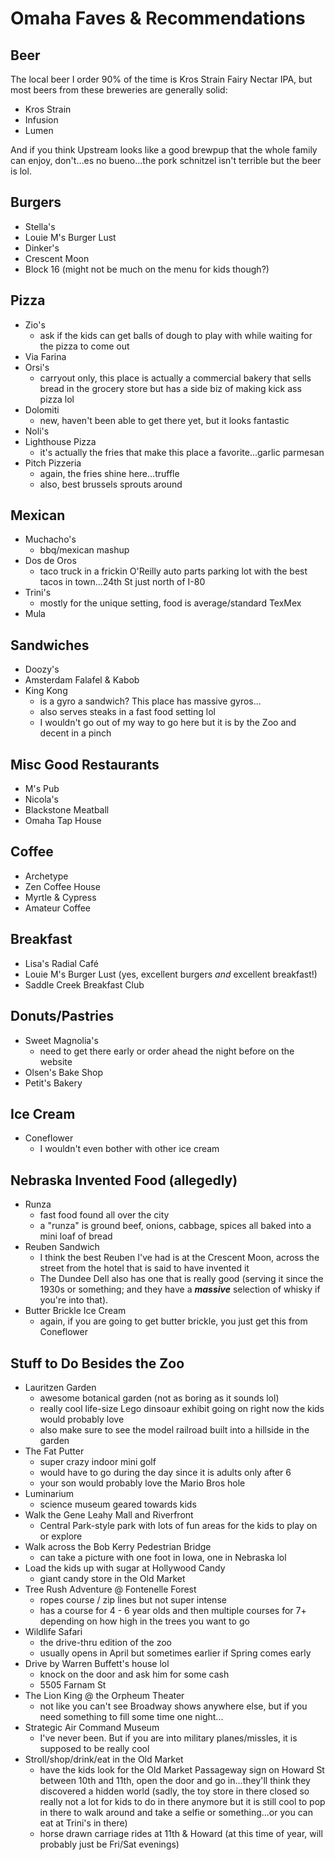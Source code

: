 # Omaha Faves & Recommendations
## Beer
The local beer I order 90% of the time is Kros Strain Fairy Nectar IPA, but most beers from these breweries are generally solid:
* Kros Strain
* Infusion
* Lumen

And if you think Upstream looks like a good brewpup that the whole family can enjoy, don't…es no bueno...the pork schnitzel isn't terrible but the beer is lol. 

## Burgers
* Stella's
* Louie M's Burger Lust
* Dinker's
* Crescent Moon
* Block 16 (might not be much on the menu for kids though?)

## Pizza
* Zio's
  * ask if the kids can get balls of dough to play with while waiting for the pizza to come out
* Via Farina
* Orsi's 
  * carryout only, this place is actually a commercial bakery that sells bread in the grocery store but has a side biz of making kick ass pizza lol
* Dolomiti
  * new, haven't been able to get there yet, but it looks fantastic
* Noli's
* Lighthouse Pizza
  * it's actually the fries that make this place a favorite...garlic parmesan
* Pitch Pizzeria
  * again, the fries shine here...truffle
  * also, best brussels sprouts around

## Mexican
* Muchacho's 
  * bbq/mexican mashup
* Dos de Oros
  * taco truck in a frickin O'Reilly auto parts parking lot with the best tacos in town...24th St just north of I-80
* Trini's
  * mostly for the unique setting, food is average/standard TexMex
* Mula

## Sandwiches
* Doozy's
* Amsterdam Falafel & Kabob
* King Kong
  * is a gyro a sandwich? This place has massive gyros...
  * also serves steaks in a fast food setting lol
  * I wouldn't go out of my way to go here but it is by the Zoo and decent in a pinch
  
## Misc Good Restaurants
* M's Pub
* Nicola's
* Blackstone Meatball
* Omaha Tap House

## Coffee
* Archetype
* Zen Coffee House
* Myrtle & Cypress
* Amateur Coffee

## Breakfast
* Lisa's Radial Café
* Louie M's Burger Lust (yes, excellent burgers *and* excellent breakfast!)
* Saddle Creek Breakfast Club

## Donuts/Pastries
* Sweet Magnolia's 
  * need to get there early or order ahead the night before on the website
* Olsen's Bake Shop
* Petit's Bakery

## Ice Cream
* Coneflower
  * I wouldn't even bother with other ice cream 

## Nebraska Invented Food (allegedly) 
* Runza
  * fast food found all over the city
  * a "runza" is ground beef, onions, cabbage, spices all baked into a mini loaf of bread
* Reuben Sandwich
  * I think the best Reuben I've had is at the Crescent Moon, across the street from the hotel that is said to have invented it
  * The Dundee Dell also has one that is really good (serving it since the 1930s or something; and they have a ***massive*** selection of whisky if you're into that).
* Butter Brickle Ice Cream
  * again, if you are going to get butter brickle, you just get this from Coneflower

## Stuff to Do Besides the Zoo
* Lauritzen Garden
  * awesome botanical garden (not as boring as it sounds lol)
  * really cool life-size Lego dinsoaur exhibit going on right now the kids would probably love
  * also make sure to see the model railroad built into a hillside in the garden
* The Fat Putter
  * super crazy indoor mini golf
  * would have to go during the day since it is adults only after 6
  * your son would probably love the Mario Bros hole
* Luminarium
  * science museum geared towards kids
* Walk the Gene Leahy Mall and Riverfront
  * Central Park-style park with lots of fun areas for the kids to play on or explore
* Walk across the Bob Kerry Pedestrian Bridge
  * can take a picture with one foot in Iowa, one in Nebraska lol
* Load the kids up with sugar at Hollywood Candy
  * giant candy store in the Old Market
* Tree Rush Adventure @ Fontenelle Forest
  * ropes course / zip lines but not super intense
  * has a course for 4 - 6 year olds and then multiple courses for 7+ depending on how high in the trees you want to go
* Wildlife Safari
  * the drive-thru edition of the zoo
  * usually opens in April but sometimes earlier if Spring comes early
* Drive by Warren Buffett's house lol
  * knock on the door and ask him for some cash
  * 5505 Farnam St
* The Lion King @ the Orpheum Theater
  * not like you can't see Broadway shows anywhere else, but if you need something to fill some time one night...
* Strategic Air Command Museum
  * I've never been. But if you are into military planes/missles, it is supposed to be really cool
* Stroll/shop/drink/eat in the Old Market
  * have the kids look for the Old Market Passageway sign on Howard St between 10th and 11th, open the door and go in...they'll think they discovered a hidden world (sadly, the toy store in there closed so really not a lot for kids to do in there anymore but it is still cool to pop in there to walk around and take a selfie or something...or you can eat at Trini's in there)
  * horse drawn carriage rides at 11th & Howard (at this time of year, will probably just be Fri/Sat evenings)

